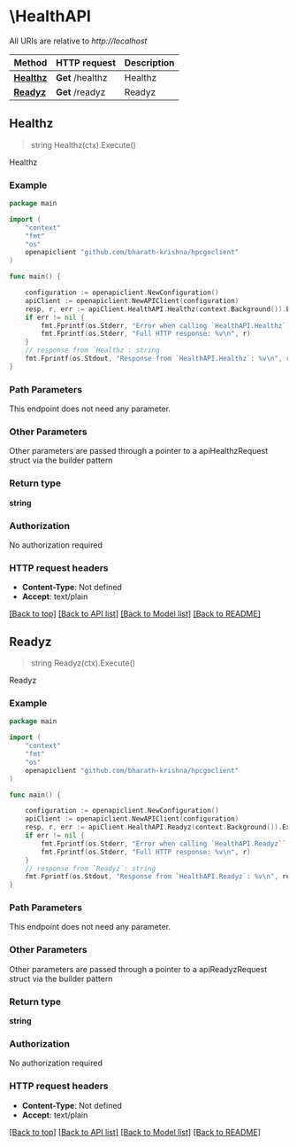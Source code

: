 # \HealthAPI

All URIs are relative to *http://localhost*

Method | HTTP request | Description
------------- | ------------- | -------------
[**Healthz**](HealthAPI.md#Healthz) | **Get** /healthz | Healthz
[**Readyz**](HealthAPI.md#Readyz) | **Get** /readyz | Readyz



## Healthz

> string Healthz(ctx).Execute()

Healthz

### Example

```go
package main

import (
	"context"
	"fmt"
	"os"
	openapiclient "github.com/bharath-krishna/hpcgoclient"
)

func main() {

	configuration := openapiclient.NewConfiguration()
	apiClient := openapiclient.NewAPIClient(configuration)
	resp, r, err := apiClient.HealthAPI.Healthz(context.Background()).Execute()
	if err != nil {
		fmt.Fprintf(os.Stderr, "Error when calling `HealthAPI.Healthz``: %v\n", err)
		fmt.Fprintf(os.Stderr, "Full HTTP response: %v\n", r)
	}
	// response from `Healthz`: string
	fmt.Fprintf(os.Stdout, "Response from `HealthAPI.Healthz`: %v\n", resp)
}
```

### Path Parameters

This endpoint does not need any parameter.

### Other Parameters

Other parameters are passed through a pointer to a apiHealthzRequest struct via the builder pattern


### Return type

**string**

### Authorization

No authorization required

### HTTP request headers

- **Content-Type**: Not defined
- **Accept**: text/plain

[[Back to top]](#) [[Back to API list]](../README.md#documentation-for-api-endpoints)
[[Back to Model list]](../README.md#documentation-for-models)
[[Back to README]](../README.md)


## Readyz

> string Readyz(ctx).Execute()

Readyz

### Example

```go
package main

import (
	"context"
	"fmt"
	"os"
	openapiclient "github.com/bharath-krishna/hpcgoclient"
)

func main() {

	configuration := openapiclient.NewConfiguration()
	apiClient := openapiclient.NewAPIClient(configuration)
	resp, r, err := apiClient.HealthAPI.Readyz(context.Background()).Execute()
	if err != nil {
		fmt.Fprintf(os.Stderr, "Error when calling `HealthAPI.Readyz``: %v\n", err)
		fmt.Fprintf(os.Stderr, "Full HTTP response: %v\n", r)
	}
	// response from `Readyz`: string
	fmt.Fprintf(os.Stdout, "Response from `HealthAPI.Readyz`: %v\n", resp)
}
```

### Path Parameters

This endpoint does not need any parameter.

### Other Parameters

Other parameters are passed through a pointer to a apiReadyzRequest struct via the builder pattern


### Return type

**string**

### Authorization

No authorization required

### HTTP request headers

- **Content-Type**: Not defined
- **Accept**: text/plain

[[Back to top]](#) [[Back to API list]](../README.md#documentation-for-api-endpoints)
[[Back to Model list]](../README.md#documentation-for-models)
[[Back to README]](../README.md)

